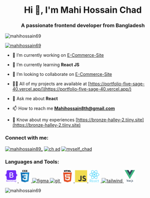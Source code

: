 <h1 align="center">Hi 👋, I'm Mahi Hossain Chad</h1>
<h3 align="center">A passionate frontend developer from Bangladesh</h3>

<p align="left"> <img src="https://komarev.com/ghpvc/?username=mahihossain69&label=Profile%20views&color=0e75b6&style=flat" alt="mahihossain69" /> </p>

<p align="left"> <a href="https://github.com/ryo-ma/github-profile-trophy"><img src="https://github-profile-trophy.vercel.app/?username=mahihossain69" alt="mahihossain69" /></a> </p>

- 🔭 I’m currently working on [E-Commerce-Site](https://e-commerce-site-hnmg.vercel.app/)

- 🌱 I’m currently learning **React JS**

- 👯 I’m looking to collaborate on [E-Commerce-Site](https://e-commerce-site-hnmg.vercel.app/)

- 👨‍💻 All of my projects are available at [https://portfolio-five-sage-40.vercel.app/](https://portfolio-five-sage-40.vercel.app/)

- 💬 Ask me about **React**

- 📫 How to reach me **Mahihossain8th@gmail.com**

- 📄 Know about my experiences [https://bronze-halley-2.tiiny.site](https://bronze-halley-2.tiiny.site)

<h3 align="left">Connect with me:</h3>
<p align="left">
<a href="https://twitter.com/mahihossain89_" target="blank"><img align="center" src="https://raw.githubusercontent.com/rahuldkjain/github-profile-readme-generator/master/src/images/icons/Social/twitter.svg" alt="mahihossain89_" height="30" width="40" /></a>
<a href="https://www.facebook.com/wanna.be.mine.babe" target="blank"><img align="center" src="https://raw.githubusercontent.com/rahuldkjain/github-profile-readme-generator/master/src/images/icons/Social/facebook.svg" alt="ch ad" height="30" width="40" /></a>
<a href="https://instagram.com/myself_chad" target="blank"><img align="center" src="https://raw.githubusercontent.com/rahuldkjain/github-profile-readme-generator/master/src/images/icons/Social/instagram.svg" alt="myself_chad" height="30" width="40" /></a>
</p>

<h3 align="left">Languages and Tools:</h3>
<p align="left"> <a href="https://getbootstrap.com" target="_blank" rel="noreferrer"> <img src="https://raw.githubusercontent.com/devicons/devicon/master/icons/bootstrap/bootstrap-plain-wordmark.svg" alt="bootstrap" width="40" height="40"/> </a> <a href="https://www.w3schools.com/css/" target="_blank" rel="noreferrer"> <img src="https://raw.githubusercontent.com/devicons/devicon/master/icons/css3/css3-original-wordmark.svg" alt="css3" width="40" height="40"/> </a> <a href="https://www.figma.com/" target="_blank" rel="noreferrer"> <img src="https://www.vectorlogo.zone/logos/figma/figma-icon.svg" alt="figma" width="40" height="40"/> </a> <a href="https://git-scm.com/" target="_blank" rel="noreferrer"> <img src="https://www.vectorlogo.zone/logos/git-scm/git-scm-icon.svg" alt="git" width="40" height="40"/> </a> <a href="https://www.w3.org/html/" target="_blank" rel="noreferrer"> <img src="https://raw.githubusercontent.com/devicons/devicon/master/icons/html5/html5-original-wordmark.svg" alt="html5" width="40" height="40"/> </a> <a href="https://developer.mozilla.org/en-US/docs/Web/JavaScript" target="_blank" rel="noreferrer"> <img src="https://raw.githubusercontent.com/devicons/devicon/master/icons/javascript/javascript-original.svg" alt="javascript" width="40" height="40"/> </a> <a href="https://reactjs.org/" target="_blank" rel="noreferrer"> <img src="https://raw.githubusercontent.com/devicons/devicon/master/icons/react/react-original-wordmark.svg" alt="react" width="40" height="40"/> </a> <a href="https://tailwindcss.com/" target="_blank" rel="noreferrer"> <img src="https://www.vectorlogo.zone/logos/tailwindcss/tailwindcss-icon.svg" alt="tailwind" width="40" height="40"/> </a> <a href="https://vuejs.org/" target="_blank" rel="noreferrer"> <img src="https://raw.githubusercontent.com/devicons/devicon/master/icons/vuejs/vuejs-original-wordmark.svg" alt="vuejs" width="40" height="40"/> </a> </p>

<p><img align="center" src="https://github-readme-stats.vercel.app/api/top-langs?username=mahihossain69&show_icons=true&locale=en&layout=compact" alt="mahihossain69" /></p>
